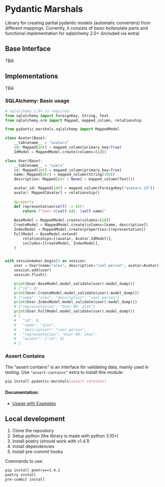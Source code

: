 # Pydantic Marshals
Library for creating partial pydantic models (automatic converters) from different mappings. Currently, it consists of basic boilerplate parts and functional implementation for sqlalchemy 2.0+ (included via extra)

## Base Interface
TBA

## Implementations
TBA

### SQLAlchemy: Basic usage
```py
# sqlalchemy 2.0+ is required
from sqlalchemy import ForeignKey, String, Text
from sqlalchemy.orm import Mapped, mapped_column, relationship

from pydantic_marshals.sqlalchemy import MappedModel

class Avatar(Base):
    __tablename__ = "avatars"
    id: Mapped[int] = mapped_column(primary_key=True)
    IdModel = MappedModel.create(columns=[id])

class User(Base):
    __tablename__ = "users"
    id: Mapped[int] = mapped_column(primary_key=True)
    name: Mapped[str] = mapped_column(String(100))
    description: Mapped[str | None] = mapped_column(Text())

    avatar_id: Mapped[int] = mapped_column(ForeignKey("avatars.id"))
    avatar: Mapped[Avatar] = relationship()
    
    @property
    def representation(self) -> str:
        return f"User #{self.id}: {self.name}"
    
    BaseModel = MappedModel.create(columns=[id])
    CreateModel = MappedModel.create(columns=[name, description])
    IndexModel = MappedModel.create(properties=[representation])
    FullModel = BaseModel.extend(
        relationships=[(avatar, Avatar.IdModel)], 
        includes=[CreateModel, IndexModel],
    )


with sessionmaker.begin() as session:
    user = User(name="alex", description="cool person", avatar=Avatar())
    session.add(user)
    session.flush()

    print(User.BaseModel.model_validate(user).model_dump())  
    # {"id": 0}
    print(User.CreateModel.model_validate(user).model_dump())  
    # {"name": "alex", "description": "cool person"}
    print(User.IndexModel.model_validate(user).model_dump())  
    # {"representation": "User #0: alex"}
    print(User.FullModel.model_validate(user).model_dump())  
    # {
    #   "id": 0, 
    #   "name": "alex", 
    #   "description": "cool person", 
    #   "representation": "User #0: alex", 
    #   "avatar": {"id": 0}
    # }
```

### Assert Contains
The "assert contains" is an interface for validating data, mainly used in testing. Use `"assert-contains"` extra to install this module:
```sh
pip install pydantic-marshals[assert-contains]
```

#### Documentation:
- [Usage with Examples](https://github.com/niqzart/pydantic-marshals/blob/master/docs/assert-contains.md)

## Local development
1. Clone the repository
2. Setup python (the library is made with python 3.10+)
3. Install poetry (should work with v1.4.1)
4. Install dependencies
5. Install pre-commit hooks

Commands to use:
```sh
pip install poetry==1.4.1
poetry install
pre-commit install
```
